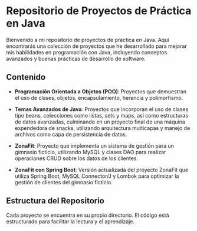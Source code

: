 # Repositorio de Proyectos de Práctica en Java

Bienvenido a mi repositorio de proyectos de práctica en Java. Aquí encontrarás una colección de proyectos que he desarrollado para mejorar mis habilidades en programación con Java, incluyendo conceptos avanzados y buenas prácticas de desarrollo de software.

## Contenido

- **Programación Orientada a Objetos (POO)**: Proyectos que demuestran el uso de clases, objetos, encapsulamiento, herencia y polimorfismo.

- **Temas Avanzados de Java**: Proyectos que incorporan el uso de clases tipo beans, colecciones como listas, sets y maps, así como estructuras de datos avanzadas, culminando en un proyecto final de una máquina expendedora de snacks, utilizando arquitectura multicapas y manejo de archivos como capa de persistencia de datos.

- **ZonaFit**: Proyecto que implementa un sistema de gestión para un gimnasio ficticio, utilizando MySQL y clases DAO para realizar operaciones CRUD sobre los datos de los clientes.

- **ZonaFit con Spring Boot**: Versión actualizada del proyecto ZonaFit que utiliza Spring Boot, MySQL Connector/J y Lombok para optimizar la gestión de clientes del gimnasio ficticio.

## Estructura del Repositorio

Cada proyecto se encuentra en su propio directorio. El código está estructurado para facilitar la lectura y el aprendizaje.

